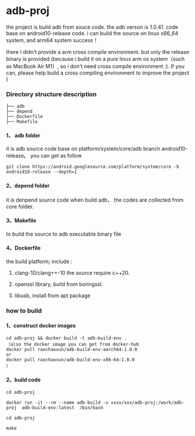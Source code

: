 # adb-proj
the project is build adb from souce code. the adb verson is 1.0.41.  code base on android10-release code. 
i can build the source on linux x86_64 system, and arm64 system success！

there I didn't provide a arm cross compile environment. but only the release binary is provided.(because i build it on a pure linux arm os system（such as MacBook Air M1）, so i don't need cross compile environment :). If you can, please help build a cross compiling environment to improve the project )

### Directory structure description
```
├── adb
├── depend
├── Dockerfile
├── Makefile
```
#### 1、 adb folder 
it  is adb source code base on platform/system/core/adb  branch android10-release。 you can get as follow
```
git clone https://android.googlesource.com/platform/system/core -b android10-release --depth=1
```
#### 2、depend folder
it is denpend source code when build adb， the codes are collected from core folder.

#### 3、Makefile
to  build the source  to adb executable  binary file  
 
#### 4、Dockerfile
the build platform; include :
1) clang-10/clang++-10  the source require c++20. 

2) openssl library,  build from boringssl. 

3) libusb,  install from apt package

### how to build
#### 1、construct docker images
```
cd adb-proj && docker build -t adb-build-env .
（also the docker image you can get from docker-hub 
docker pull raochaoxun/adb-build-env-aarch64:1.0.0
or
docker pull raochaoxun/adb-build-env-x86-64:1.0.0
）
```

#### 2、build code
```
cd adb-proj

docker run -it --rm --name adb-build -v xxxx/xxx/adb-proj:/work/adb-proj  adb-build-env:latest  /bin/bash

cd adb-proj 

make

```
